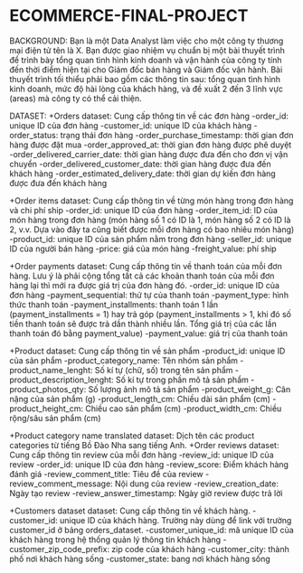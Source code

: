 # ECOMMERCE-FINAL-PROJECT
 BACKGROUND: Bạn là một Data Analyst làm việc cho một công ty thương mại điện tử tên là X. Bạn được giao nhiệm vụ chuẩn bị một bài thuyết trình để trình bày tổng quan tình hình kinh doanh và vận hành của công ty tính đến thời điểm hiện tại cho Giám đốc bán hàng và Giám đốc vận hành. Bài thuyết trình tối thiểu phải bao gồm các thông tin sau: tổng quan tình hình kinh doanh, mức độ hài lòng của khách hàng, và đề xuất 2 đến 3 lĩnh vực (areas) mà công ty có thể cải thiện.
 
 DATASET:
+Orders dataset: Cung cấp thông tin về các đơn hàng
 -order_id: unique ID của đơn hàng
 -customer_id: unique ID của khách hàng
 -order_status: trạng thái đơn hàng
 -order_purchase_timestamp: thời gian đơn hàng được đặt mua
 -order_approved_at: thời gian đơn hàng được phê duyệt
 -order_delivered_carrier_date: thời gian hàng được đưa đến cho đơn vị vận chuyển
 -order_delivered_customer_date: thời gian hàng được đưa đến khách hàng
 -order_estimated_delivery_date: thời gian dự kiến đơn hàng được đưa đến khách hàng

+Order items dataset: Cung cấp thông tin về từng món hàng trong đơn hàng và chi phí ship
 -order_id: unique ID của đơn hàng
 -order_item_id: ID của món hàng trong đơn hàng (món hàng số 1 có ID là 1, món hàng số 2 có ID là 2, v.v. Dựa vào đây ta cũng biết được mỗi đơn hàng có bao nhiêu món       hàng)
 -product_id: unique ID của sản phẩm nằm trong đơn hàng
 -seller_id: unique ID của người bán hàng
 -price: giá của món hàng
 -freight_value: phí ship

+Order payments dataset: Cung cấp thông tin về thanh toán của mỗi đơn hàng. Lưu ý là phải cộng tổng tất cả các khoản thanh toán của mỗi đơn hàng lại thì mới ra được giá trị của đơn hàng đó.
 -order_id: unique ID của đơn hàng
 -payment_sequential: thứ tự của thanh toán
 -payment_type: hình thức thanh toán
 -payment_installments: thanh toán 1 lần (payment_installments = 1) hay trả góp (payment_installments > 1, khi đó số tiền thanh toán sẽ được trả dần thành nhiều lần.       Tổng giá trị của các lần thanh toán đó bằng payment_value)
 -payment_value: giá trị của thanh toán
    
+Product dataset: Cung cấp thông tin về sản phẩm
 -product_id: unique ID của sản phẩm
 -product_category_name: Tên nhóm sản phẩm
 -product_name_lenght: Số kí tự (chữ, số) trong tên sản phẩm
 -product_description_lenght: Số kí tự trong phần mô tả sản phẩm
 -product_photos_qty: Số lượng ảnh mô tả sản phẩm
 -product_weight_g: Cân nặng của sản phẩm (g)
 -product_length_cm: Chiều dài sản phẩm (cm)
 -product_height_cm: Chiều cao sản phẩm (cm)
 -product_width_cm: Chiều rộng/sâu sản phẩm (cm)

+Product category name translated dataset: Dịch tên các product categories từ tiếng Bồ Đào Nha sang tiếng Anh.
+Order reviews dataset: Cung cấp thông tin review của mỗi đơn hàng
 -review_id: unique ID của review
 -order_id: unique ID của đơn hàng
 -review_score: Điểm khách hàng đánh giá
 -review_comment_title: Tiêu đề của review
 -review_comment_message: Nội dung của review
 -review_creation_date: Ngày tạo review
 -review_answer_timestamp: Ngày giờ review được trả lời
    
+Customers dataset dataset: Cung cấp thông tin về khách hàng.
 -customer_id: unique ID của khách hàng. Trường này dùng để link với trường customer_id ở bảng orders_dataset.
 -customer_unique_id: mã unique ID của khách hàng trong hệ thống quản lý thông tin khách hàng
 -customer_zip_code_prefix: zip code của khách hàng
 -customer_city: thành phố nơi khách hàng sống
 -customer_state: bang nơi khách hàng sống
    
    
       
    
    
      
    
 
